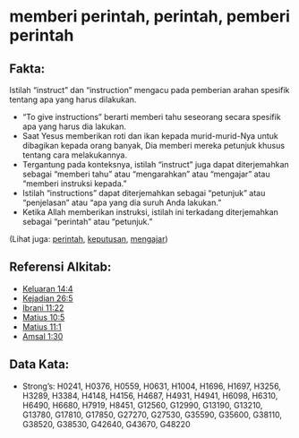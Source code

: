 # memberi perintah, perintah, pemberi perintah

## Fakta:

Istilah “instruct” dan “instruction” mengacu pada pemberian arahan spesifik tentang apa yang harus dilakukan.

* “To give instructions” berarti memberi tahu seseorang secara spesifik apa yang harus dia lakukan.
* Saat Yesus memberikan roti dan ikan kepada murid-murid-Nya untuk dibagikan kepada orang banyak, Dia memberi mereka petunjuk khusus tentang cara melakukannya.
* Tergantung pada konteksnya, istilah “instruct” juga dapat diterjemahkan sebagai “memberi tahu” atau “mengarahkan” atau “mengajar” atau “memberi instruksi kepada.”
* Istilah “instructions” dapat diterjemahkan sebagai “petunjuk” atau “penjelasan” atau “apa yang dia suruh Anda lakukan.”
* Ketika Allah memberikan instruksi, istilah ini terkadang diterjemahkan sebagai “perintah” atau “petunjuk.”

(Lihat juga: [perintah](../kt/command.md), [keputusan](../other/decree.md), [mengajar](../other/teach.md))

## Referensi Alkitab:

* [Keluaran 14:4](rc://en/tn/help/exo/14/04)
* [Kejadian 26:5](rc://en/tn/help/gen/26/05)
* [Ibrani 11:22](rc://en/tn/help/heb/11/22)
* [Matius 10:5](rc://en/tn/help/mat/10/05)
* [Matius 11:1](rc://en/tn/help/mat/11/01)
* [Amsal 1:30](rc://en/tn/help/pro/01/30)

## Data Kata:

* Strong’s: H0241, H0376, H0559, H0631, H1004, H1696, H1697, H3256, H3289, H3384, H4148, H4156, H4687, H4931, H4941, H6098, H6310, H6490, H6680, H7919, H8451, G12560, G12990, G13190, G13210, G13780, G17810, G17850, G27270, G27530, G35590, G35600, G38110, G38520, G38530, G42640, G43670, G48220
